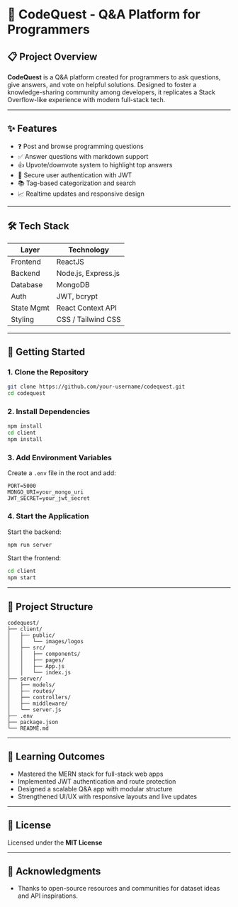 # 💬 CodeQuest - Q&A Platform for Programmers



## 📋 Project Overview

**CodeQuest** is a Q&A platform created for programmers to ask questions, give answers, and vote on helpful solutions. Designed to foster a knowledge-sharing community among developers, it replicates a Stack Overflow-like experience with modern full-stack tech.

---

## ✨ Features

- ❓ Post and browse programming questions
- ✅ Answer questions with markdown support
- 👍 Upvote/downvote system to highlight top answers
- 🔐 Secure user authentication with JWT
- 📚 Tag-based categorization and search
- 📈 Realtime updates and responsive design

---

## 🛠️ Tech Stack

| Layer      | Technology          |
|------------|---------------------|
| Frontend   | ReactJS             |
| Backend    | Node.js, Express.js |
| Database   | MongoDB             |
| Auth       | JWT, bcrypt         |
| State Mgmt | React Context API   |
| Styling    | CSS / Tailwind CSS  |

---

## 🚀 Getting Started

### 1. Clone the Repository
```bash
git clone https://github.com/your-username/codequest.git
cd codequest
```

### 2. Install Dependencies
```bash
npm install
cd client
npm install
```

### 3. Add Environment Variables

Create a `.env` file in the root and add:

```
PORT=5000
MONGO_URI=your_mongo_uri
JWT_SECRET=your_jwt_secret
```

### 4. Start the Application

Start the backend:
```bash
npm run server
```

Start the frontend:
```bash
cd client
npm start
```

---

## 📁 Project Structure

```
codequest/
├── client/
│   ├── public/
│   │   └── images/logos
│   ├── src/
│   │   ├── components/
│   │   ├── pages/
│   │   ├── App.js
│   │   └── index.js
├── server/
│   ├── models/
│   ├── routes/
│   ├── controllers/
│   ├── middleware/
│   └── server.js
├── .env
├── package.json
└── README.md
```

---

## 🧠 Learning Outcomes

- Mastered the MERN stack for full-stack web apps
- Implemented JWT authentication and route protection
- Designed a scalable Q&A app with modular structure
- Strengthened UI/UX with responsive layouts and live updates

---

## 📄 License

Licensed under the **MIT License**

---

## 🙌 Acknowledgments

- Thanks to open-source resources and communities for dataset ideas and API inspirations.
